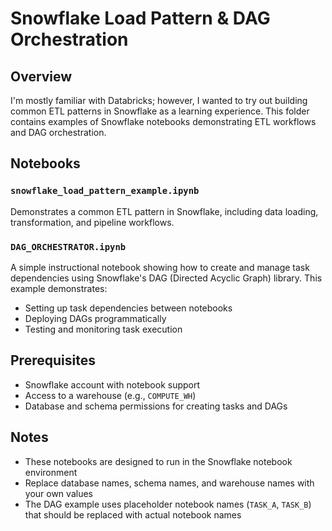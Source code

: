 # Snowflake Load Pattern & DAG Orchestration

## Overview
I'm mostly familiar with Databricks; however, I wanted to try out building common ETL patterns in Snowflake as a learning experience. This folder contains examples of Snowflake notebooks demonstrating ETL workflows and DAG orchestration.

## Notebooks

### `snowflake_load_pattern_example.ipynb`
Demonstrates a common ETL pattern in Snowflake, including data loading, transformation, and pipeline workflows.

### `DAG_ORCHESTRATOR.ipynb`
A simple instructional notebook showing how to create and manage task dependencies using Snowflake's DAG (Directed Acyclic Graph) library. This example demonstrates:
- Setting up task dependencies between notebooks
- Deploying DAGs programmatically
- Testing and monitoring task execution

## Prerequisites
- Snowflake account with notebook support
- Access to a warehouse (e.g., `COMPUTE_WH`)
- Database and schema permissions for creating tasks and DAGs

## Notes
- These notebooks are designed to run in the Snowflake notebook environment
- Replace database names, schema names, and warehouse names with your own values
- The DAG example uses placeholder notebook names (`TASK_A`, `TASK_B`) that should be replaced with actual notebook names